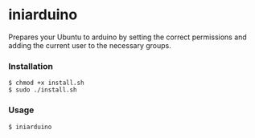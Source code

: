 # iniarduino

Prepares your Ubuntu to arduino by setting the correct permissions and adding the current user to the necessary groups.

### Installation
	$ chmod +x install.sh
	$ sudo ./install.sh
	
### Usage
	$ iniarduino
